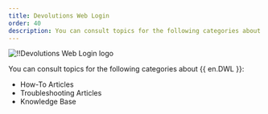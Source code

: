 ```yaml
---
title: Devolutions Web Login
order: 40
description: You can consult topics for the following categories about Devolutions Web Login':' How-To Articles, Troubleshooting Articles and Knowledge Base
---
```


![!!Devolutions Web Login logo](https://webdevolutions.blob.core.windows.net/images/projects/web-login/logos/web-login-color-shadow.svg)

You can consult topics for the following categories about {{ en.DWL }}:

- How-To Articles
- Troubleshooting Articles
- Knowledge Base

